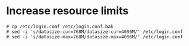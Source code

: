 # Increase resource limits
```
# cp /etc/login.conf /etc/login.conf.bak
# sed -i 's/datasize-cur=768M/datasize-cur=4096M/' /etc/login.conf
# sed -i 's/datasize-max=768M/datasize-max=4096M/' /etc/login.conf
```
